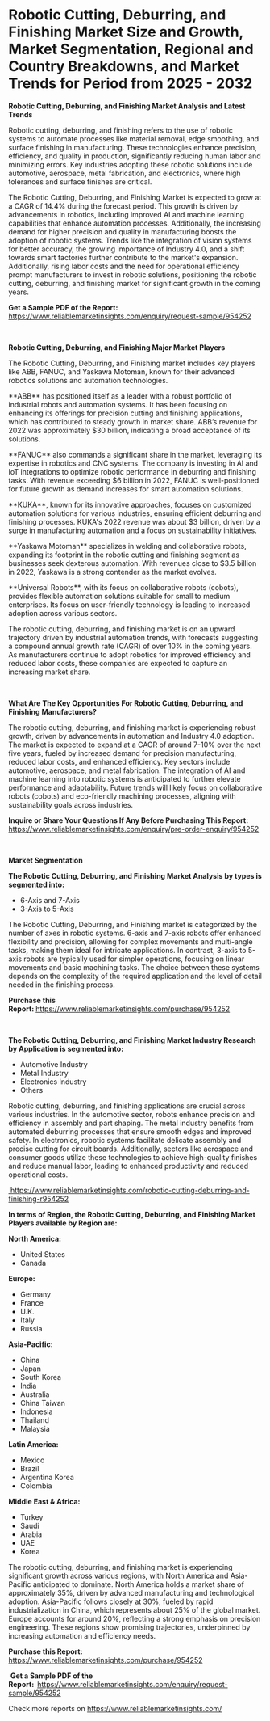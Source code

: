 <p><h1>Robotic Cutting, Deburring, and Finishing Market Size and Growth, Market Segmentation, Regional and Country Breakdowns, and Market Trends for Period from 2025 -  2032</h1></p><p><strong>Robotic Cutting, Deburring, and Finishing Market Analysis and Latest Trends</strong></p>
<p><p>Robotic cutting, deburring, and finishing refers to the use of robotic systems to automate processes like material removal, edge smoothing, and surface finishing in manufacturing. These technologies enhance precision, efficiency, and quality in production, significantly reducing human labor and minimizing errors. Key industries adopting these robotic solutions include automotive, aerospace, metal fabrication, and electronics, where high tolerances and surface finishes are critical.</p><p>The Robotic Cutting, Deburring, and Finishing Market is expected to grow at a CAGR of 14.4% during the forecast period. This growth is driven by advancements in robotics, including improved AI and machine learning capabilities that enhance automation processes. Additionally, the increasing demand for higher precision and quality in manufacturing boosts the adoption of robotic systems. Trends like the integration of vision systems for better accuracy, the growing importance of Industry 4.0, and a shift towards smart factories further contribute to the market's expansion. Additionally, rising labor costs and the need for operational efficiency prompt manufacturers to invest in robotic solutions, positioning the robotic cutting, deburring, and finishing market for significant growth in the coming years.</p></p>
<p><strong>Get a Sample PDF of the Report:&nbsp;</strong> <a href="https://www.reliablemarketinsights.com/enquiry/request-sample/954252?utm_campaign=2481&utm_medium=2&utm_source=Github&utm_content=ia&utm_term=23022025&utm_id=robotic-cutting-deburring-and-finishing">https://www.reliablemarketinsights.com/enquiry/request-sample/954252</a></p>
<p>&nbsp;</p>
<p><strong>Robotic Cutting, Deburring, and Finishing Major Market Players</strong></p>
<p><p>The Robotic Cutting, Deburring, and Finishing market includes key players like ABB, FANUC, and Yaskawa Motoman, known for their advanced robotics solutions and automation technologies. </p><p>**ABB** has positioned itself as a leader with a robust portfolio of industrial robots and automation systems. It has been focusing on enhancing its offerings for precision cutting and finishing applications, which has contributed to steady growth in market share. ABB’s revenue for 2022 was approximately $30 billion, indicating a broad acceptance of its solutions.</p><p>**FANUC** also commands a significant share in the market, leveraging its expertise in robotics and CNC systems. The company is investing in AI and IoT integrations to optimize robotic performance in deburring and finishing tasks. With revenue exceeding $6 billion in 2022, FANUC is well-positioned for future growth as demand increases for smart automation solutions.</p><p>**KUKA**, known for its innovative approaches, focuses on customized automation solutions for various industries, ensuring efficient deburring and finishing processes. KUKA's 2022 revenue was about $3 billion, driven by a surge in manufacturing automation and a focus on sustainability initiatives.</p><p>**Yaskawa Motoman** specializes in welding and collaborative robots, expanding its footprint in the robotic cutting and finishing segment as businesses seek dexterous automation. With revenues close to $3.5 billion in 2022, Yaskawa is a strong contender as the market evolves.</p><p>**Universal Robots**, with its focus on collaborative robots (cobots), provides flexible automation solutions suitable for small to medium enterprises. Its focus on user-friendly technology is leading to increased adoption across various sectors.</p><p>The robotic cutting, deburring, and finishing market is on an upward trajectory driven by industrial automation trends, with forecasts suggesting a compound annual growth rate (CAGR) of over 10% in the coming years. As manufacturers continue to adopt robotics for improved efficiency and reduced labor costs, these companies are expected to capture an increasing market share.</p></p>
<p>&nbsp;</p>
<p><strong>What Are The Key Opportunities For Robotic Cutting, Deburring, and Finishing Manufacturers?</strong></p>
<p><p>The robotic cutting, deburring, and finishing market is experiencing robust growth, driven by advancements in automation and Industry 4.0 adoption. The market is expected to expand at a CAGR of around 7-10% over the next five years, fueled by increased demand for precision manufacturing, reduced labor costs, and enhanced efficiency. Key sectors include automotive, aerospace, and metal fabrication. The integration of AI and machine learning into robotic systems is anticipated to further elevate performance and adaptability. Future trends will likely focus on collaborative robots (cobots) and eco-friendly machining processes, aligning with sustainability goals across industries.</p></p>
<p><strong>Inquire or Share Your Questions If Any Before Purchasing This Report:</strong> <a href="https://www.reliablemarketinsights.com/enquiry/pre-order-enquiry/954252?utm_campaign=2481&utm_medium=2&utm_source=Github&utm_content=ia&utm_term=23022025&utm_id=robotic-cutting-deburring-and-finishing">https://www.reliablemarketinsights.com/enquiry/pre-order-enquiry/954252</a></p>
<p>&nbsp;</p>
<p><strong>Market Segmentation</strong></p>
<p><strong>The Robotic Cutting, Deburring, and Finishing Market Analysis by types is segmented into:</strong></p>
<p><ul><li>6-Axis and 7-Axis</li><li>3-Axis to 5-Axis</li></ul></p>
<p><p>The Robotic Cutting, Deburring, and Finishing market is categorized by the number of axes in robotic systems. 6-axis and 7-axis robots offer enhanced flexibility and precision, allowing for complex movements and multi-angle tasks, making them ideal for intricate applications. In contrast, 3-axis to 5-axis robots are typically used for simpler operations, focusing on linear movements and basic machining tasks. The choice between these systems depends on the complexity of the required application and the level of detail needed in the finishing process.</p></p>
<p><strong>Purchase this Report:&nbsp;</strong><a href="https://www.reliablemarketinsights.com/purchase/954252?utm_campaign=2481&utm_medium=2&utm_source=Github&utm_content=ia&utm_term=23022025&utm_id=robotic-cutting-deburring-and-finishing">https://www.reliablemarketinsights.com/purchase/954252</a></p>
<p>&nbsp;</p>
<p><strong>The Robotic Cutting, Deburring, and Finishing Market Industry Research by Application is segmented into:</strong></p>
<p><ul><li>Automotive Industry</li><li>Metal Industry</li><li>Electronics Industry</li><li>Others</li></ul></p>
<p><p>Robotic cutting, deburring, and finishing applications are crucial across various industries. In the automotive sector, robots enhance precision and efficiency in assembly and part shaping. The metal industry benefits from automated deburring processes that ensure smooth edges and improved safety. In electronics, robotic systems facilitate delicate assembly and precise cutting for circuit boards. Additionally, sectors like aerospace and consumer goods utilize these technologies to achieve high-quality finishes and reduce manual labor, leading to enhanced productivity and reduced operational costs.</p></p>
<p><a href="https://www.reliablemarketinsights.com/robotic-cutting-deburring-and-finishing-r954252?utm_campaign=2481&utm_medium=2&utm_source=Github&utm_content=ia&utm_term=23022025&utm_id=robotic-cutting-deburring-and-finishing">&nbsp;https://www.reliablemarketinsights.com/robotic-cutting-deburring-and-finishing-r954252</a></p>
<p><strong>In terms of Region, the Robotic Cutting, Deburring, and Finishing Market Players available by Region are:</strong></p>
<p>
    <p> <strong> North America: </strong>
        <ul>
            <li>United States</li>
            <li>Canada</li>
        </ul>
        </p> 
    <p> <strong> Europe: </strong>
        <ul>
            <li>Germany</li>
            <li>France</li>
            <li>U.K.</li>
            <li>Italy</li>
            <li>Russia</li>
        </ul>
        </p> 
    <p> <strong> Asia-Pacific: </strong>
        <ul>
            <li>China</li>
            <li>Japan</li>
            <li>South Korea</li>
            <li>India</li>
            <li>Australia</li>
            <li>China Taiwan</li>
            <li>Indonesia</li>
            <li>Thailand</li>
            <li>Malaysia</li>
        </ul>
        </p> 
    <p> <strong> Latin America: </strong>
        <ul>
            <li>Mexico</li>
            <li>Brazil</li>
            <li>Argentina Korea</li>
            <li>Colombia</li>
        </ul>
        </p> 
    <p> <strong> Middle East & Africa: </strong>
        <ul>
            <li>Turkey</li>
            <li>Saudi</li>
            <li>Arabia</li>
            <li>UAE</li>
            <li>Korea</li>
        </ul>
    </p>
    </p>
<p><p>The robotic cutting, deburring, and finishing market is experiencing significant growth across various regions, with North America and Asia-Pacific anticipated to dominate. North America holds a market share of approximately 35%, driven by advanced manufacturing and technological adoption. Asia-Pacific follows closely at 30%, fueled by rapid industrialization in China, which represents about 25% of the global market. Europe accounts for around 20%, reflecting a strong emphasis on precision engineering. These regions show promising trajectories, underpinned by increasing automation and efficiency needs.</p></p>
<p><strong>Purchase this Report: </strong><a href="https://www.reliablemarketinsights.com/purchase/954252?utm_campaign=2481&utm_medium=2&utm_source=Github&utm_content=ia&utm_term=23022025&utm_id=robotic-cutting-deburring-and-finishing">https://www.reliablemarketinsights.com/purchase/954252</a></p>
<p>&nbsp;<strong>Get a Sample PDF of the Report:&nbsp;&nbsp;</strong><a href="https://www.reliablemarketinsights.com/enquiry/request-sample/954252?utm_campaign=2481&utm_medium=2&utm_source=Github&utm_content=ia&utm_term=23022025&utm_id=robotic-cutting-deburring-and-finishing">https://www.reliablemarketinsights.com/enquiry/request-sample/954252</a></p>
<p><strong></strong></p>
<p>Check more reports on <a href="https://www.reliablemarketinsights.com/?utm_campaign=2481&utm_medium=2&utm_source=Github&utm_content=ia&utm_term=23022025&utm_id=robotic-cutting-deburring-and-finishing">https://www.reliablemarketinsights.com/</a></p>